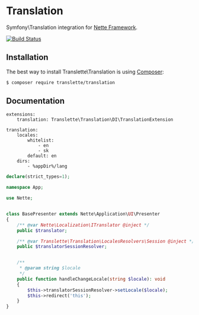 # Translation
Symfony\Translation integration for [Nette Framework](https://nette.org).

[![Build Status](https://travis-ci.org/translette/translation.svg?branch=master)](https://travis-ci.org/translette/translation)

## Installation
The best way to install Translette\Translation is using [Composer](http://getcomposer.org/):
```sh
$ composer require translette/translation
```

## Documentation
```neon
extensions:
	translation: Translette\Translation\DI\TranslationExtension

translation:
	locales:
		whitelist:
			- en
			- sk
		default: en
	dirs:
		- %appDir%/lang
```

```php
declare(strict_types=1);

namespace App;

use Nette;


class BasePresenter extends Nette\Application\UI\Presenter
{
	/** @var Nette\Localization\ITranslator @inject */
	public $translator;

	/** @var Translette\Translation\LocalesResolvers\Session @inject */
	public $translatorSessionResolver;


	/**
	 * @param string $locale
	 */
	public function handleChangeLocale(string $locale): void
	{
		$this->translatorSessionResolver->setLocale($locale);
		$this->redirect('this');
	}
}
```
